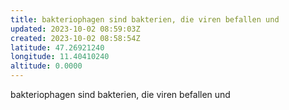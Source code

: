 ```yaml
---
title: bakteriophagen sind bakterien, die viren befallen und
updated: 2023-10-02 08:59:03Z
created: 2023-10-02 08:58:54Z
latitude: 47.26921240
longitude: 11.40410240
altitude: 0.0000
---
```


bakteriophagen sind bakterien, die viren befallen und 